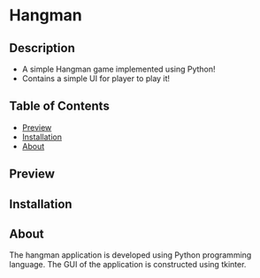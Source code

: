 # Hangman
## Description
* A simple Hangman game implemented using Python!
* Contains a simple UI for player to play it!
## Table of Contents
* [Preview](#Preview)
* [Installation](#Installation)
* [About](#About)
## Preview
## Installation
## About 
The hangman application is developed using Python programming language. The GUI of the application is constructed using tkinter. 
